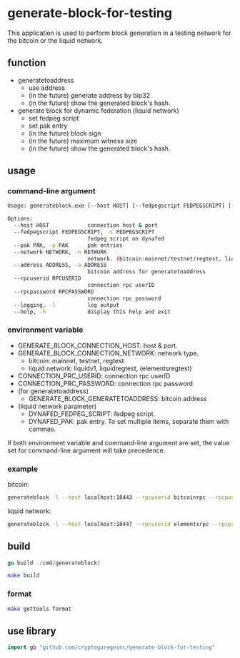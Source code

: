 # generate-block-for-testing

This application is used to perform block generation in a testing network for the bitcoin or the liquid network.

## function

- generatetoaddress
  - use address
  - (in the future) generate address by bip32
  - (in the future) show the generated block's hash.
- generate block for dynamic federation (liquid network)
  - set fedpeg script
  - set pak entry
  - (in the future) block sign
  - (in the future) maximum witness size
  - (in the future) show the generated block's hash.

## usage

### command-line argument

```sh
Usage: generateblock.exe [--host HOST] [--fedpegscript FEDPEGSCRIPT] [--pak PAK] [--network NETWORK] [--address ADDRESS] [--rpcuserid RPCUSERID] [--rpcpassword RPCPASSWORD] [--logging]

Options:
  --host HOST            connection host & port
  --fedpegscript FEDPEGSCRIPT, -s FEDPEGSCRIPT
                         fedpeg script on dynafed
  --pak PAK, -p PAK      pak entries
  --network NETWORK, -n NETWORK
                         network. (bitcoin:mainnet/testnet/regtest, liquid:liquidv1/liquidregtest/elementsregtest)
  --address ADDRESS, -a ADDRESS
                         bitcoin address for generatetoaddress
  --rpcuserid RPCUSERID
                         connection rpc userID
  --rpcpassword RPCPASSWORD
                         connection rpc password
  --logging, -l          log output
  --help, -h             display this help and exit
```

### environment variable

- GENERATE_BLOCK_CONNECTION_HOST: host & port.
- GENERATE_BLOCK_CONNECTION_NETWORK: network type.
  - bitcoin: mainnet, testnet, regtest
  - liquid network: liquidv1, liquidregtest, (elementsregtest)
- CONNECTION_PRC_USERID: connection rpc userID
- CONNECTION_PRC_PASSWORD: connection rpc password
- (for generatetoaddress)
  - GENERATE_BLOCK_GENERATETOADDRESS: bitcoin address
- (liquid network parameter)
  - DYNAFED_FEDPEG_SCRIPT: fedpeg script.
  - DYNAFED_PAK: pak entry. To set multiple items, separate them with commas.

If both environment variable and command-line argument are set, the value set for command-line argument will take precedence.

### example

bitcoin:

```sh
generateblock -l --host localhost:18443 --rpcuserid bitcoinrpc --rpcpassword password -n regtest -a bcrt1qpaujknvwumkwplvpdlh6gtsv7hrl60a37fc9tx
```

liquid network:

```sh
generateblock -l --host localhost:18447 --rpcuserid elementsrpc --rpcpassword password -n elementsregtest -s 5121024241bff4d20f2e616bef2f6e5c25145c068d45a78da3ddba433b3101bbe9a37d51ae -p 02b6991705d4b343ba192c2d1b10e7b8785202f51679f26a1f2cdbe9c069f8dceb024fb0908ea9263bedb5327da23ff914ce1883f851337d71b3ca09b32701003d05 -p 030e07d4f657c0c169e04fac5d5a8096adb099874834be59ad1e681e22d952ccda0214156e4ae9168289b4d0c034da94025121d33ad8643663454885032d77640e3d
```

## build

```go
go build ./cmd/generateblock/
```

```sh
make build
```

### format

```sh
make gettools format
```

## use library

```go
import gb "github.com/cryptogarageinc/generate-block-for-testing"
```
